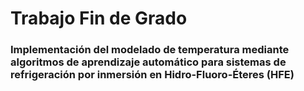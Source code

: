 # Trabajo Fin de Grado
### Implementación del modelado de temperatura mediante algoritmos de aprendizaje automático para sistemas de refrigeración por inmersión en Hidro-Fluoro-Éteres (HFE)
